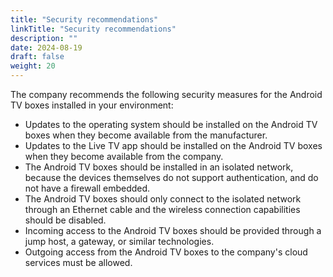 ```yaml
---
title: "Security recommendations"
linkTitle: "Security recommendations"
description: ""
date: 2024-08-19
draft: false
weight: 20
---
```


The company recommends the following security measures for the Android TV boxes installed in your environment:

* Updates to the operating system should be installed on the Android TV boxes when they become available from the manufacturer.
* Updates to the Live TV app should be installed on the Android TV boxes when they become available from the company.
* The Android TV boxes should be installed in an isolated network, because the devices themselves do not support authentication, and do not have a firewall embedded.
* The Android TV boxes should only connect to the isolated network through an Ethernet cable and the wireless connection capabilities should be disabled.
* Incoming access to the Android TV boxes should be provided through a jump host, a gateway, or similar technologies.
* Outgoing access from the Android TV boxes to the company's cloud services must be allowed.

